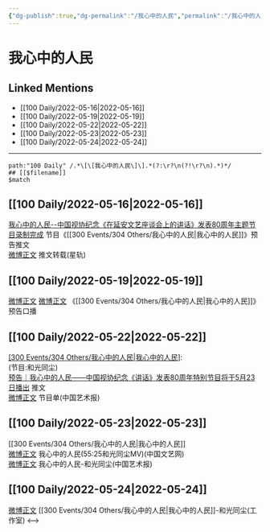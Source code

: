 ```yaml
---
{"dg-publish":true,"dg-permalink":"/我心中的人民","permalink":"/我心中的人民/","created":"2022-12-04T16:55:30.000+08:00","updated":"2023-04-10T17:06:12.491+08:00"}
---
```


# 我心中的人民

## Linked Mentions
- [[100 Daily/2022-05-16\|2022-05-16]]
- [[100 Daily/2022-05-19\|2022-05-19]]
- [[100 Daily/2022-05-22\|2022-05-22]]
- [[100 Daily/2022-05-23\|2022-05-23]]
- [[100 Daily/2022-05-24\|2022-05-24]]


---

```expander
path:"100 Daily" /.*\[\[我心中的人民\]\].*(?:\r?\n(?!\r?\n).*)*/
## [[$filename]]
$match
```
## [[100 Daily/2022-05-16\|2022-05-16]]
[我心中的人民--中国视协纪念《在延安文艺座谈会上的讲话》发表80周年主题节目录制完成](https://weibo.cn/sinaurl?u=https%3A%2F%2Fmp.weixin.qq.com%2Fs%2Fc2vgC5eniAQ8RhNMTwrcWQ) 节目《[[300 Events/304 Others/我心中的人民\|我心中的人民]]》预告推文  
[微博正文](https://m.weibo.cn/6466290670/4769765937644276) 推文转载(星轨)
## [[100 Daily/2022-05-19\|2022-05-19]]
[微博正文](https://m.weibo.cn/2245175993/4770788055452507) [微博正文](https://m.weibo.cn/1943724947/4770793706227635) 《[[300 Events/304 Others/我心中的人民\|我心中的人民]]》预告口播
## [[100 Daily/2022-05-22\|2022-05-22]]
[[300 Events/304 Others/我心中的人民\|我心中的人民]](中国视协主办):  
(节目:和光同尘)  
[预告｜我心中的人民——中国视协纪念《讲话》发表80周年特别节目将于5月23日播出](https://weibo.cn/sinaurl?u=https%3A%2F%2Fmp.weixin.qq.com%2Fs%2FIFyLrJM87Bvbi3-drx9XBQ%3Ffrom%3Dsinglemessage%26scene%3D1%26subscene%3D10000%26clicktime%3D1653190783%26enterid%3D1653190783) 推文  
[微博正文](https://m.weibo.cn/1943724947/4771880911765591) 节目单(中国艺术报)

## [[100 Daily/2022-05-23\|2022-05-23]]
[[300 Events/304 Others/我心中的人民\|我心中的人民]]  
[微博正文](https://m.weibo.cn/3171364240/4772220126104627) 我心中的人民(55:25和光同尘MV)(中国文艺网)  
[微博正文](https://m.weibo.cn/1943724947/4772419556082279) 我心中的人民-和光同尘(中国艺术报)
## [[100 Daily/2022-05-24\|2022-05-24]]
[微博正文](https://m.weibo.cn/7478855230/4772692144686463) [[300 Events/304 Others/我心中的人民\|我心中的人民]]-和光同尘(工作室)
<-->
